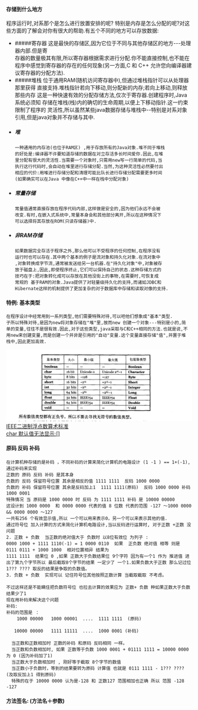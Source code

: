 #### 存储到什么地方
 程序运行时,对系那个是怎么进行放置安排的呢? 特别是内存是怎么分配的呢?对这些方面的了解会对你有很大的帮助.有五个不同的地方可以存放数据:
 * #####寄存器
        这是最快的存储区,因为它位于不同与其他存储区的地方---处理器内部.但是寄  
        存器的数量极其有限,所以寄存器根据需求进行分配.你不能直接控制,也不能在
        程序中感觉到寄存器的存在的任何现象(另一方面,C 和 C++ 允许您向编译器建议寄存器的分配方法).
 * #####堆栈
        位于通用RAM(随机访问寄存器中),但通过堆栈指针可以从处理器那里获得
        直接支持.堆栈指针若向下移动,则分配新的内存;若向上移动,则释放那些内存
        这是一种快速有效的分配存储方法,仅次于寄存器.创建程序时,Java系统必须知
        存储在堆栈(栈)内的确切的生命周期,以便上下移动指针.这一约束限制了程序的
        灵活性,所以虽然某些java数据存储与堆栈中--特别是对系对象引用,但是java对象并不存储与其中.
  * ##### 堆
        一种通用的内存池(也位于RAM区) ,用于存放所有的Java对象.堆不同于堆栈
        的好处是:编译器不许要知道存储的数据在对立存活多长时间爱你.因此,在堆
        里分配有很大的灵活性.当需要一个对象时,只需用new写一行简单的代码,当
        执行这行代码时,会自动在堆里进行存储分配.当然,为这种灵活性必然要付出
        相应的代价:用堆进行存储分配和清理可能比队长进行存储分配需要更多时间
        (如果确实可以在Java 中像在C++中一样在栈中分配对象)
  * ##### 常量存储 
        常量值通常直接存放在程序代码内部,这样做是安全的,因为他们永远不会被
        改变.有时,在嵌入式系统中,常量本身会和其他部分离开,所以在这种情况下
        可以选择将其存放在ROM(只读存储器)中.
   * ##### 非RAM存储
         如果数据完全存活于程序之外,那么他可以不受程序的任何控制,在程序没有
         运行时也可以存在.其中两个基本的例子是流对象和持久化对象.在流对象中
         ,对象转换成字节流,通常被发送给另一台机器.在"持久化对象"中,对象被存
         放于磁盘上,因此,即使程序终止,它们可以保持自己的状态.这种存储方式的
         技巧在于:把对象转化成可以存放在其他没街上的事物,在需要时,可恢复成
         常规的 基于RAM的对象.Java提供了对轻量级持久化的支持,而诸如JDBC和
         Hibernate这样的机制提供了更加复杂的对于数据库中存储和读取对像的支持.
        
        
#### 特例: 基本类型
    在程序设计中经常用到一系列类型,他们需要特殊对待,可以吧他们想象成"基本"类型.
    子所以特殊对待,是因为new将对象存储在"堆"里,故而new 创建一个对象---特别是小的,简
    单的变量,往往不是很有效.因此,对于这些类型,java采取与C和C++相同的方法.也就是说,不
    用new来创建变量,而是创建一个并非是引用的"自动"变量.这个变量直接存储"值",并置于堆
    栈中,因此更加高效.
 ![基本数据类型取值范围](../images/基本类新取值范围.png)
    [IEEE二进制浮点数算术标准](https://zh.wikipedia.org/wiki/IEEE_754)  
    [char 默认值无法显示:[]](http://www.utf8-chartable.de/unicode-utf8-table.pl?number=128)  
#### 原码 反码 补码 
    在计算机种存储的是补码 ，不同补码的计算来简化计算机的电路设计 (1 -1 ) == 1+(-1),通过补码来实现
    正数的 原码 反码 补码 是其本身 
    负数的 反码 保留符号位置 其余是相反的值 1111 1111  反码 1000 0000
    负数的 补码 保留符号位置 其余是反码加上1  1111 1111(原码)  反码 1000 0000 补码 1000 0001  
    特殊情况 当 原码是 1000 0000 时 反码 为 1111 1111 补码 是 10000 00000
    这设计到 1000 0000  和 0000 0000 代表的值 8 位数 代表的范围 -127 ～1000 0000 && 0000 0000 ～127  
    一共有256 个有效显示值,所以 一个可以用来表示0，另一个可以来表示其他的值.
    通过符号位 加入计算的方式来简化计算机电路设计,当以反码进行运算时, 对于正数 +正数 没问题
    2. 正数 + 负数  当正数的绝对值大于 负数时 以8位有效位 为列子 :
    0000 1000 + 1111 1110(-1) = 1 0000 0110  如果  正负数 绝对值 相等 则是 0111 0111 + 1000 1000  相对位置相异 结果为
    1111 1111  结果位 0 ,如果 正数大于负数结果位 9个字符 因为有一个1 作为 推进值 进出了第九个字节所以 最后截取8个字节的结果 一定少了 一个1.如果负数大于正数 那么记过位 1??? ???? 取反的结果是争取的负数值。
    3. 负数 + 负数  实现可以 记住符号位其他按照正数计算 当截取截取 不考虑。
    
    不过这样还是不能瞒住把负数符号位 也拉去计算的效果应为 正数+ 负数 种如果正数大于负数 结果少了1 
    现在用补码来解决这个问题
    补码:
    补码的范围是 ： 
        1000 00000   1000 00001  ....  1111 1111  (原码)
       
       10000 00000   1111 11111  ....  1000 0001 (补码)
       
      当正数和正数相加时 正数的补码 和原码 反码相同 一样。
      当正数和负数相加时, 如果 正数等于负数 1000 0001 + 01111 1111 = 10000 0000 为 0 (因为补码加了1)
      当正数大于负数相加时 , 刚好等于截取 8个字节的数值
      当正数小于负数时，等到的结果要转为原码 计算值 也就是 0111 1111 - 1??? ???? (及取反加上1 得到原码)
      特殊的在于 10000 0000 认为是-128 和 正数127 范围相加也正确 所以 范围 -128 -127
    
    
    
#### 方法签名: (方法名＋参数)